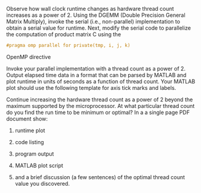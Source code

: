 Observe how wall clock runtime changes as hardware thread count increases as a power of 2. Using the DGEMM (Double Precision General Matrix Multiply), invoke the serial (i.e., non-parallel) implementation to obtain a serial value for runtime. Next, modify the serial code to parallelize the computation of product matrix C using the

```c++
#pragma omp parallel for private(tmp, i, j, k)
```
OpenMP directive

Invoke your parallel implementation with a thread count as a power of 2. Output elapsed time data in a format that can be parsed by MATLAB and plot runtime in units of seconds as a function of thread count. Your MATLAB plot should use the following template for axis tick marks and labels.

Continue increasing the hardware thread count as a power of 2 beyond the maximum supported by the microprocessor. At what particular thread count do you find the run time to be minimum or optimal? In a a single page PDF document show:

1. runtime plot

2. code listing

3. program output

4. MATLAB plot script

5. and a brief discussion (a few sentences) of the optimal thread count value you discovered.